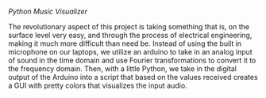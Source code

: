 *Python Music Visualizer*

The revolutionary aspect of this project is taking something that is, on the surface level very easy, and through the process of electrical engineering, making it much more difficult than need be. Instead of using the built in microphone on our laptops, we utilize an arduino to take in an analog input of sound in the time domain and use Fourier transformations to convert it to the frequency domain. Then, with a little Python, we take in the digital output of the Arduino into a script that based on the values received creates a GUI with pretty colors that visualizes the input audio.